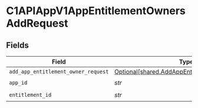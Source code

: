 # C1APIAppV1AppEntitlementOwnersAddRequest


## Fields

| Field                                                                                                  | Type                                                                                                   | Required                                                                                               | Description                                                                                            |
| ------------------------------------------------------------------------------------------------------ | ------------------------------------------------------------------------------------------------------ | ------------------------------------------------------------------------------------------------------ | ------------------------------------------------------------------------------------------------------ |
| `add_app_entitlement_owner_request`                                                                    | [Optional[shared.AddAppEntitlementOwnerRequest]](../../models/shared/addappentitlementownerrequest.md) | :heavy_minus_sign:                                                                                     | N/A                                                                                                    |
| `app_id`                                                                                               | *str*                                                                                                  | :heavy_check_mark:                                                                                     | N/A                                                                                                    |
| `entitlement_id`                                                                                       | *str*                                                                                                  | :heavy_check_mark:                                                                                     | N/A                                                                                                    |